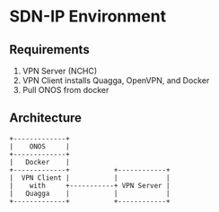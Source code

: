 # SDN-IP Environment
## Requirements
1. VPN Server (NCHC)
2. VPN Client installs Quagga, OpenVPN, and Docker
3. Pull ONOS from docker

## Architecture
```
+-------------+
|    ONOS     |
+-------------+
|   Docker    |
+-------------+           +------------+
|  VPN Client |           |            |
|    with     +-----------+ VPN Server |
|   Quagga    |           |            |
+-------------+           +------------+
```
